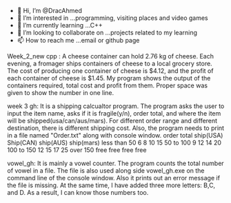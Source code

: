 - 👋 Hi, I’m @DracAhmed
- 👀 I’m interested in ...programming, visiting places and video games
- 🌱 I’m currently learning ...C++
- 💞️ I’m looking to collaborate on ...projects related to my learning
- 📫 How to reach me ...email or github page

<!---
DracAhmed/DracAhmed is a ✨ special ✨ repository because its `README.md` (this file) appears on your GitHub profile.
You can click the Preview link to take a look at your changes.
--->

Week_2_new cpp :
A cheese container can hold 2.76 kg of cheese. Each evening, a fromager ships containers of cheese to a local grocery store. The cost of producing one container of cheese is $4.12, and the profit of each container of cheese is $1.45. My program shows the output of the containers required, total cost and profit from them. Proper space was given to show the number in one line.

week 3 gh:
It is a shipping calcualtor program. The program asks the user to input the item name, asks if it is fragile(y/n), order total, and where the item will be shipped(usa/can/aus/mars). For different order range and different destination, there is different shipping cost. Also, the program needs to print in a file named "Order.txt"
along with console window. 
order total		ship(USA)		Ship(CAN)		ship(AUS)		ship(mars)
less than 50			6				8				10				15
50 to 100				9				12				14				20
100 to 150			12				15				17				25
over 150				free			free			free			free


vowel_gh:
It is mainly a vowel counter. The program counts the total number of vowel in a file. The file is also used along side vowel_gh.exe on the command line of the console window. Also it prints out an error message if the file is missing. At the same time, I have added three more letters: B,C, and D. As a result, I can know those numbers too. 

